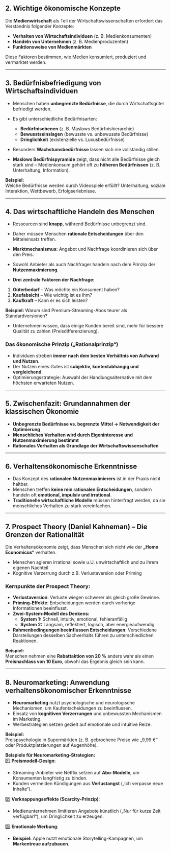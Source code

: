 ## **2. Wichtige ökonomische Konzepte**

Die **Medienwirtschaft** als Teil der Wirtschaftswissenschaften erfordert das Verständnis folgender Konzepte:

- **Verhalten von Wirtschaftsindividuen** (z. B. Medienkonsumenten)
- **Handeln von Unternehmen** (z. B. Medienproduzenten)
- **Funktionsweise von Medienmärkten**

Diese Faktoren bestimmen, wie Medien konsumiert, produziert und vermarktet werden.

---

## **3. Bedürfnisbefriedigung von Wirtschaftsindividuen**

- Menschen haben **unbegrenzte Bedürfnisse**, die durch Wirtschaftsgüter befriedigt werden.
- Es gibt unterschiedliche Bedürfnisarten:
    - **Bedürfnisebenen** (z. B. Maslows Bedürfnishierarchie)
    - **Bewusstseinslagen** (bewusste vs. unbewusste Bedürfnisse)
    - **Dringlichkeit** (existenzielle vs. Luxusbedürfnisse)
- Besonders **Wachstumsbedürfnisse** lassen sich nie vollständig stillen.

- **Maslows Bedürfnispyramide** zeigt, dass nicht alle Bedürfnisse gleich stark sind – Medienkonsum gehört oft zu **höheren Bedürfnissen** (z. B. Unterhaltung, Information).

**Beispiel:**  
Welche Bedürfnisse werden durch Videospiele erfüllt? Unterhaltung, soziale Interaktion, Wettbewerb, Erfolgserlebnisse.

---

## **4. Das wirtschaftliche Handeln des Menschen**

- Ressourcen sind **knapp**, während Bedürfnisse unbegrenzt sind.
- Daher müssen Menschen **rationale Entscheidungen** über den Mitteleinsatz treffen.
- **Marktmechanismus:** Angebot und Nachfrage koordinieren sich über den Preis.
- Sowohl Anbieter als auch Nachfrager handeln nach dem Prinzip der **Nutzenmaximierung**.

- **Drei zentrale Faktoren der Nachfrage:**  
1. **Güterbedarf** – Was möchte ein Konsument haben?  
2. **Kaufabsicht** – Wie wichtig ist es ihm?  
3. **Kaufkraft** – Kann er es sich leisten?

**Beispiel:** Warum sind Premium-Streaming-Abos teurer als Standardversionen?

- Unternehmen wissen, dass einige Kunden bereit sind, mehr für bessere Qualität zu zahlen (Preisdifferenzierung).
### **Das ökonomische Prinzip („Rationalprinzip“)**

- Individuen streben **immer nach dem besten Verhältnis von Aufwand und Nutzen**.
- Der Nutzen eines Gutes ist **subjektiv, kontextabhängig und vergleichend**.
- Optimierungsstrategie: Auswahl der Handlungsalternative mit dem höchsten erwarteten Nutzen.

---

## **5. Zwischenfazit: Grundannahmen der klassischen Ökonomie**

- **Unbegrenzte Bedürfnisse vs. begrenzte Mittel → Notwendigkeit der Optimierung**
- **Menschliches Verhalten wird durch Eigeninteresse und Nutzenmaximierung bestimmt**
- **Rationales Verhalten als Grundlage der Wirtschaftswissenschaften**

---

## **6. Verhaltensökonomische Erkenntnisse**

- Das Konzept des **rationalen Nutzenmaximierers** ist in der Praxis nicht haltbar.
- Menschen treffen **keine rein rationalen Entscheidungen**, sondern handeln oft **emotional, impulsiv und irrational**.
- **Traditionelle wirtschaftliche Modelle** müssen hinterfragt werden, da sie menschliches Verhalten zu stark vereinfachen.

---

## **7. Prospect Theory (Daniel Kahneman) – Die Grenzen der Rationalität**

Die Verhaltensökonomie zeigt, dass Menschen sich nicht wie der **„Homo Economicus“** verhalten.
- Menschen agieren irrational sowie u.U. unwirtschaftlich und zu ihrem eigenen Nachteil
- Kognitive Verzerrung durch z.B. Verlustaversion oder Priming

### **Kernpunkte der Prospect Theory:**

- **Verlustaversion**: Verluste wiegen schwerer als gleich große Gewinne.
- **Priming-Effekte**: Entscheidungen werden durch vorherige Informationen beeinflusst.
- **Zwei-System-Modell des Denkens:**
    - **System 1:** Schnell, intuitiv, emotional, fehleranfällig
    - **System 2:** Langsam, reflektiert, logisch, aber energieaufwendig
- **Rahmenbedingungen beeinflussen Entscheidungen**: Verschiedene Darstellungen desselben Sachverhalts führen zu unterschiedlichen Reaktionen.

**Beispiel:**  
Menschen nehmen eine **Rabattaktion von 20 %** anders wahr als einen **Preisnachlass von 10 Euro**, obwohl das Ergebnis gleich sein kann.

---

## **8. Neuromarketing: Anwendung verhaltensökonomischer Erkenntnisse**

- **Neuromarketing** nutzt psychologische und neurologische Mechanismen, um Kaufentscheidungen zu beeinflussen.
- Einsatz von **kognitiven Verzerrungen** und unbewussten Mechanismen im Marketing.
- Werbestrategien setzen gezielt auf emotionale und intuitive Reize.

**Beispiel:**  
Preispsychologie in Supermärkten (z. B. gebrochene Preise wie „9,99 €“ oder Produktplatzierungen auf Augenhöhe).

**Beispiele für Neuromarketing-Strategien:**  
1️⃣ **Preismodell-Design**:

- Streaming-Anbieter wie Netflix setzen auf **Abo-Modelle**, um Konsumenten langfristig zu binden.
- Kunden vermeiden Kündigungen aus **Verlustangst** („Ich verpasse neue Inhalte“).

2️⃣ **Verknappungseffekte (Scarcity-Prinzip)**:

- Medienunternehmen limitieren Angebote künstlich („Nur für kurze Zeit verfügbar!“), um Dringlichkeit zu erzeugen.

3️⃣ **Emotionale Werbung**:

- **Beispiel:** Apple nutzt emotionale Storytelling-Kampagnen, um **Markentreue aufzubauen**.